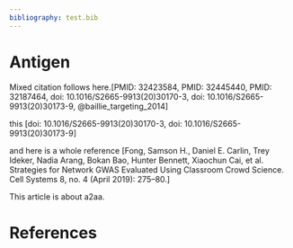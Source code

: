 ```yaml
---
bibliography: test.bib
---
```


# Antigen

Mixed citation follows here.[PMID: 32423584, PMID: 32445440, PMID: 32187464, doi: 10.1016/S2665-9913(20)30170-3, doi: 10.1016/S2665-9913(20)30173-9, @baillie_targeting_2014]

this [doi: 10.1016/S2665-9913(20)30170-3, doi: 10.1016/S2665-9913(20)30173-9]

and here is a whole reference [Fong, Samson H., Daniel E. Carlin, Trey Ideker, Nadia Arang, Bokan Bao, Hunter Bennett, Xiaochun Cai, et al. Strategies for Network GWAS Evaluated Using Classroom Crowd Science. Cell Systems 8, no. 4 (April 2019): 275–80.]

This article is about a2aa.

# References
